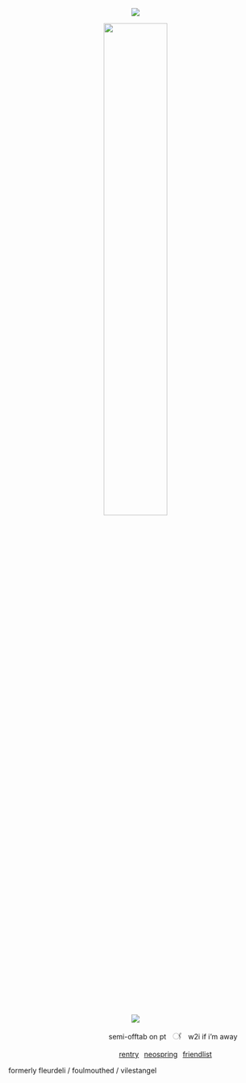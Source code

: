 <p align="center"><img src="https://camo.githubusercontent.com/username=31yrnrhekscg4wxkr6a4siw2vw34"></p>
<p align="center"><img src="https://files.catbox.moe/sdrauj.png" width="50%" height="50%"></p>
<p align="center"><img src="https://komarev.com/ghpvc/?username=fleurdeli&color=c7b09b&style=for-the-badge&label=(⁠*⁠´.｀⁠*⁠)&style=plastic"></p>


⠀⠀⠀⠀⠀⠀⠀⠀⠀⠀⠀⠀⠀⠀⠀⠀⠀⠀   ⠀semi-offtab on ptㅤ𓋜ㅤw2i if i’m away


⠀⠀⠀⠀⠀⠀⠀⠀⠀⠀⠀⠀⠀⠀⠀     ⠀⠀⠀⠀⠀⠀[rentry](https://rentry.co/dearestpatient)⠀[neospring](https://neospring.org/@paranormal)⠀[friendlist](https://rentry.co/witheringhope)
ㅤ






formerly fleurdeli / foulmouthed / vilestangel
